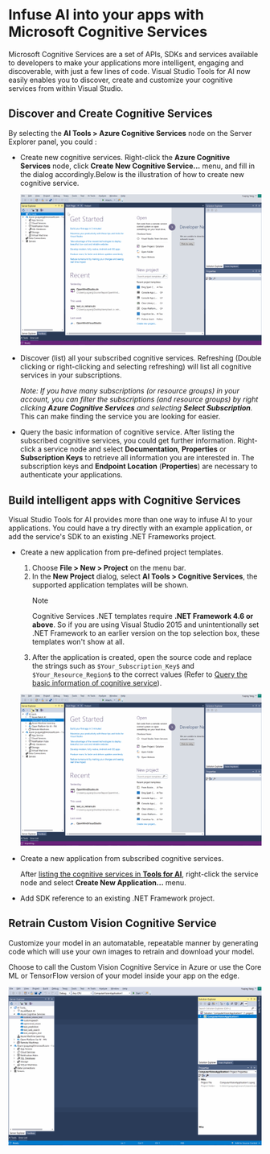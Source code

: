 # Infuse AI into your apps with Microsoft Cognitive Services
Microsoft Cognitive Services are a set of APIs, SDKs and services available to developers to make your applications more intelligent, engaging and discoverable, with just a few lines of code.
Visual Studio Tools for AI now easily enables you to discover, create and customize your cognitive services from within Visual Studio.

## Discover and Create Cognitive Services
By selecting the **AI Tools > Azure Cognitive Services** node on the Server Explorer panel, you could :

-	Create new cognitive services.
	Right-click the **Azure Cognitive Services** node, click **Create New Cognitive Service...** menu, and fill in the dialog accordingly.Below is the illustration of how to create new cognitive service.

	![Create New Cognitive Service](./media/cognitive-services/create-service.gif)

- <a id="list-services">Discover (list) all your subscribed cognitive services</a>. Refreshing (Double clicking or right-clicking and selecting refreshing) will list all cognitive services in your subscriptions. 

	*Note: If you have many subscriptions (or resource groups) in your account, you can filter the subscriptions (and resource groups) by right clicking **Azure Cognitive Services** and selecting **Select Subscription**.* This can make finding the service you are looking for easier.

- <a id="service-properties">Query the basic information of cognitive service</a>. After listing the subscribed cognitive services, you could get further information. Right-click a service node and select **Documentation**, **Properties** or **Subscription Keys** to retrieve all information you are interested in. The subscription keys and **Endpoint Location** (**Properties**) are necessary to authenticate your applications.

## Build intelligent apps with Cognitive Services 
Visual Studio Tools for AI provides more than one way to infuse AI to your applications. You could have a try directly with an example application, or add the service's SDK to an existing .NET Frameworks project.

- Create a new application from pre-defined project templates. 
	1. Choose **File > New > Project** on the menu bar.
	2. In the **New Project** dialog, select **AI Tools > Cognitive Services**, the supported application templates will be shown.
		> [!NOTE]
		>
		> Cognitive Services .NET templates require **.NET Framework 4.6 or above**.
		> So if you are using Visual Studio 2015 and unintentionally set .NET Framework to an earlier version on the top selection box, these templates won't show at all. 
	3. After the application is created, open the source code and replace the strings such as `$Your_Subscription_Key$` and `$Your_Resource_Region$` to the correct values (Refer to [Query the basic information of cognitive service](#service-properties)).

	![New Project From Template](./media/cognitive-services/create-project.gif)

- Create a new application from subscribed cognitive services.

	After [listing the cognitive services in **Tools for AI**](#list-services), right-click the service node and select **Create New Application...** menu.

- Add SDK reference to an existing .NET Framework project. 

## Retrain Custom Vision Cognitive Service
Customize your model in an automatable, repeatable manner by generating code which will use your own images to retrain and download your model. 

Choose to call the Custom Vision Cognitive Service in Azure or use the Core ML or TensorFlow version of your model inside your app on the edge.

![Customized your model](./media/cognitive-services/custom-vision.gif)